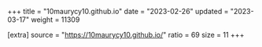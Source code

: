 +++
title = "10maurycy10.github.io"
date = "2023-02-26"
updated = "2023-03-17"
weight = 11309

[extra]
source = "https://10maurycy10.github.io/"
ratio = 69
size = 11
+++

